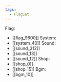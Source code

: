 ```yaml
---
tags:
  - FlagSet
---
```

Flag:
- [[flag_9600]]
System:
- [[system_40]]
Sound:
- [[sound_312]]
- [[sound_13]]
- [[sound_12]]
Shop:
- [[shop_0]]
- [[shop_15]]
Bgm:
- [[bgm_10]]
